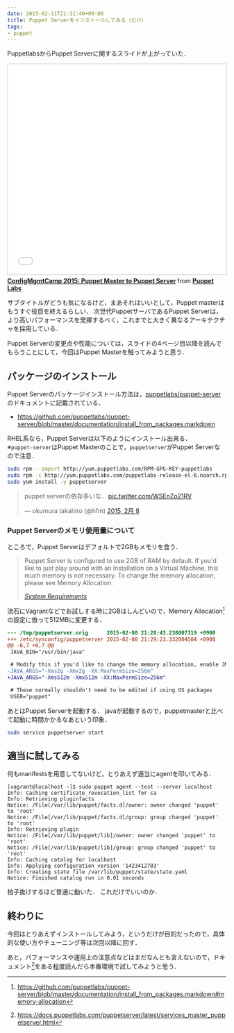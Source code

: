 ```yaml
---
date: 2015-02-11T21:31:40+09:00
title: Puppet Serverをインストールしてみる（だけ）
tags:
- puppet
---
```

PuppetlabsからPuppet Serverに関するスライドが上がっていた．

<iframe src="//www.slideshare.net/slideshow/embed_code/key/Cb69Flkj2jNoHb" width="595" height="485" frameborder="0" marginwidth="0" marginheight="0" scrolling="no" style="border:1px solid #CCC; border-width:1px; margin-bottom:5px; max-width: 100%;" allowfullscreen> </iframe> <div style="margin-bottom:5px"> <strong> <a href="//www.slideshare.net/PuppetLabs/cmc-presentation-44223836" title="ConfigMgmtCamp 2015: Puppet Master to Puppet Server" target="_blank">ConfigMgmtCamp 2015: Puppet Master to Puppet Server</a> </strong> from <strong><a href="//www.slideshare.net/PuppetLabs" target="_blank">Puppet Labs</a></strong> </div>

サブタイトルがどうも気になるけど，まあそれはいいとして，Puppet masterはもうすぐ役目を終えるらしい．
次世代PuppetサーバであるPuppet Serverは，より高いパフォーマンスを発揮するべく，これまでと大きく異なるアーキテクチャを採用している．

Puppet Serverの変更点や性能については，スライドの4ページ目以降を読んでもらうことにして，今回はPuppet Masterを触ってみようと思う．

## パッケージのインストール

Puppet Serverのパッケージインストール方法は，[puppetlabs/puppet-server](https://github.com/puppetlabs/puppet-server)のドキュメントに記載されている．

- https://github.com/puppetlabs/puppet-server/blob/master/documentation/install_from_packages.markdown

RHEL系なら，Puppet Serverは以下のようにインストール出来る．  
※`puppet-server`はPuppet Masterのことで，`puppetserver`がPuppet Serverなので注意．

```sh
sudo rpm --import http://yum.puppetlabs.com/RPM-GPG-KEY-puppetlabs
sudo rpm -i http://yum.puppetlabs.com/puppetlabs-release-el-6.noarch.rpm
sudo yum install -y puppetserver
```

<blockquote class="twitter-tweet" lang="ja"><p lang="ja" dir="ltr">puppet serverの依存多いな… <a href="http://t.co/WSEnZo21RV">pic.twitter.com/WSEnZo21RV</a></p>&mdash; okumura takahiro (@hfm) <a href="https://twitter.com/hfm/status/564399485933981697">2015, 2月 8</a></blockquote>
<script async src="//platform.twitter.com/widgets.js" charset="utf-8"></script>

### Puppet Serverのメモリ使用量について

ところで，Puppet Serverはデフォルトで2GBもメモリを食う．

> Puppet Server is configured to use 2GB of RAM by default. If you'd like to just play around with an installation on a Virtual Machine, this much memory is not necessary. To change the memory allocation, please see Memory Allocation.
> 
> *[System Requirements](https://github.com/puppetlabs/puppet-server/blob/master/documentation/install_from_packages.markdown#system-requirements)*


流石にVagrantなどでお試しする時に2GBはしんどいので，Memory Allocation[^1]の設定に倣って512MBに変更する．

```diff
--- /tmp/puppetserver.orig      2015-02-08 21:28:43.238007319 +0900
+++ /etc/sysconfig/puppetserver 2015-02-08 21:29:23.332004504 +0900
@@ -6,7 +6,7 @@
 JAVA_BIN="/usr/bin/java"

 # Modify this if you'd like to change the memory allocation, enable JMX, etc
-JAVA_ARGS="-Xms2g -Xmx2g -XX:MaxPermSize=256m"
+JAVA_ARGS="-Xms512m -Xmx512m -XX:MaxPermSize=256m"

 # These normally shouldn't need to be edited if using OS packages
 USER="puppet"
```

あとはPuppet Serverを起動する．
javaが起動するので，puppetmasterと比べて起動に時間かかるなあという印象．

```sh
sudo service puppetserver start
```

## 適当に試してみる

何もmanifestsを用意してないけど，とりあえず適当にagentを叩いてみる．

```shell-session
[vagrant@localhost ~]$ sudo puppet agent --test --server localhost
Info: Caching certificate_revocation_list for ca
Info: Retrieving pluginfacts
Notice: /File[/var/lib/puppet/facts.d]/owner: owner changed 'puppet' to 'root'
Notice: /File[/var/lib/puppet/facts.d]/group: group changed 'puppet' to 'root'
Info: Retrieving plugin
Notice: /File[/var/lib/puppet/lib]/owner: owner changed 'puppet' to 'root'
Notice: /File[/var/lib/puppet/lib]/group: group changed 'puppet' to 'root'
Info: Caching catalog for localhost
Info: Applying configuration version '1423412703'
Info: Creating state file /var/lib/puppet/state/state.yaml
Notice: Finished catalog run in 0.01 seconds
```

拍子抜けするほど普通に動いた．
これだけでいいのか．

## 終わりに

今回はとりあえずインストールしてみよう，というだけが目的だったので，具体的な使い方やチューニング等は次回以降に回す．

あと，パフォーマンスや運用上の注意点などはまだなんとも言えないので，ドキュメント[^2]をある程度読んだら本番環境で試してみようと思う．

[^1]: https://github.com/puppetlabs/puppet-server/blob/master/documentation/install_from_packages.markdown#memory-allocation
[^2]: https://docs.puppetlabs.com/puppetserver/latest/services_master_puppetserver.html
